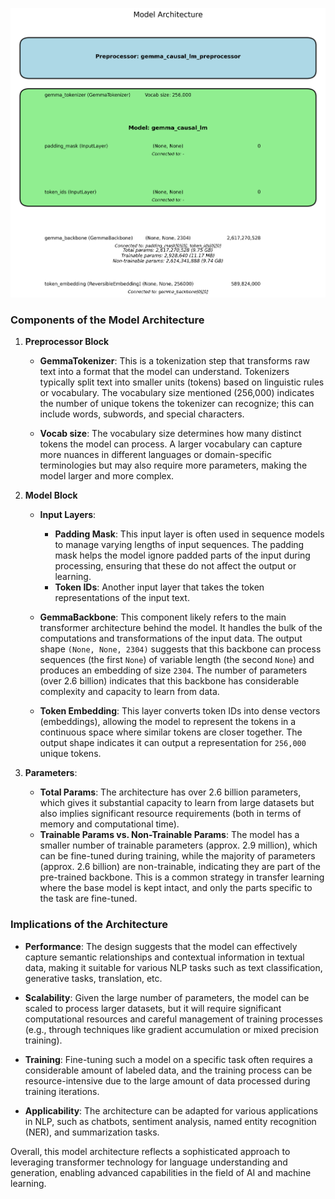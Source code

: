 ![Fine-tuned Model Architecture](model_architecture.png)
### Components of the Model Architecture

1. **Preprocessor Block**
   - **GemmaTokenizer**: This is a tokenization step that transforms raw text into a format that the model can understand. Tokenizers typically split text into smaller units (tokens) based on linguistic rules or vocabulary. The vocabulary size mentioned (256,000) indicates the number of unique tokens the tokenizer can recognize; this can include words, subwords, and special characters.

   - **Vocab size**: The vocabulary size determines how many distinct tokens the model can process. A larger vocabulary can capture more nuances in different languages or domain-specific terminologies but may also require more parameters, making the model larger and more complex.

2. **Model Block**
   - **Input Layers**:
     - **Padding Mask**: This input layer is often used in sequence models to manage varying lengths of input sequences. The padding mask helps the model ignore padded parts of the input during processing, ensuring that these do not affect the output or learning.
     - **Token IDs**: Another input layer that takes the token representations of the input text.

   - **GemmaBackbone**: This component likely refers to the main transformer architecture behind the model. It handles the bulk of the computations and transformations of the input data. The output shape `(None, None, 2304)` suggests that this backbone can process sequences (the first `None`) of variable length (the second `None`) and produces an embedding of size `2304`. The number of parameters (over 2.6 billion) indicates that this backbone has considerable complexity and capacity to learn from data.

   - **Token Embedding**: This layer converts token IDs into dense vectors (embeddings), allowing the model to represent the tokens in a continuous space where similar tokens are closer together. The output shape indicates it can output a representation for `256,000` unique tokens.

3. **Parameters**:
   - **Total Params**: The architecture has over 2.6 billion parameters, which gives it substantial capacity to learn from large datasets but also implies significant resource requirements (both in terms of memory and computational time).
   - **Trainable Params vs. Non-Trainable Params**: The model has a smaller number of trainable parameters (approx. 2.9 million), which can be fine-tuned during training, while the majority of parameters (approx. 2.6 billion) are non-trainable, indicating they are part of the pre-trained backbone. This is a common strategy in transfer learning where the base model is kept intact, and only the parts specific to the task are fine-tuned.

### Implications of the Architecture

- **Performance**: The design suggests that the model can effectively capture semantic relationships and contextual information in textual data, making it suitable for various NLP tasks such as text classification, generative tasks, translation, etc.
  
- **Scalability**: Given the large number of parameters, the model can be scaled to process larger datasets, but it will require significant computational resources and careful management of training processes (e.g., through techniques like gradient accumulation or mixed precision training).

- **Training**: Fine-tuning such a model on a specific task often requires a considerable amount of labeled data, and the training process can be resource-intensive due to the large amount of data processed during training iterations.

- **Applicability**: The architecture can be adapted for various applications in NLP, such as chatbots, sentiment analysis, named entity recognition (NER), and summarization tasks.

Overall, this model architecture reflects a sophisticated approach to leveraging transformer technology for language understanding and generation, enabling advanced capabilities in the field of AI and machine learning.
